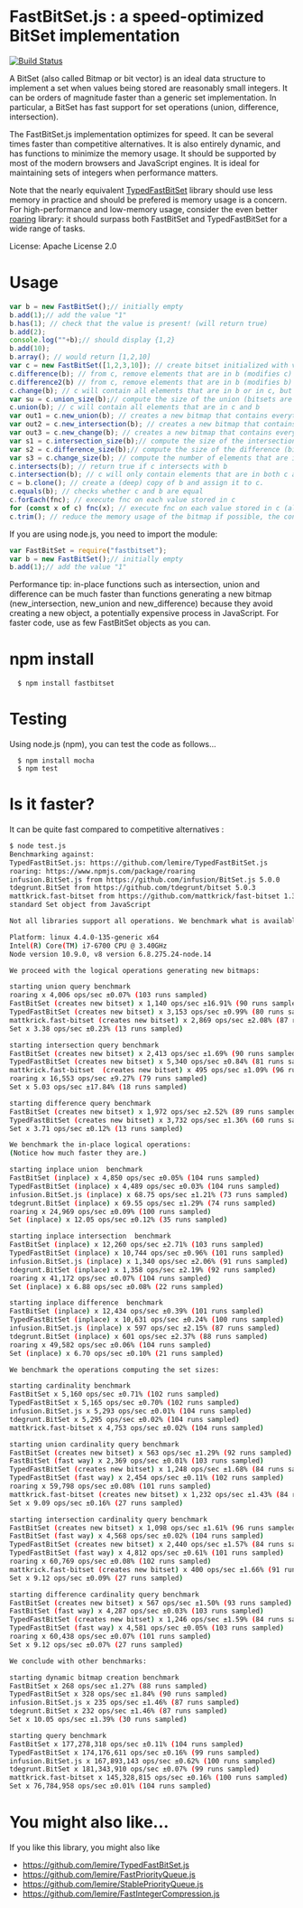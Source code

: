 # FastBitSet.js : a speed-optimized BitSet implementation
[![Build Status](https://travis-ci.org/lemire/FastBitSet.js.png)](https://travis-ci.org/lemire/FastBitSet.js)


A BitSet  (also called Bitmap or bit vector) is an ideal data structure to implement a
set when values being stored are reasonably small integers. It can be orders of magnitude
faster than a generic set implementation. In particular, a BitSet has fast support for set
operations (union, difference, intersection).

The FastBitSet.js implementation optimizes for speed. It can be several times faster than competitive alternatives. It is also entirely
dynamic, and has functions to minimize the memory usage. It should be supported by most of the modern
browsers and JavaScript engines.  It is ideal for maintaining sets of integers when performance matters.


Note that the nearly equivalent [TypedFastBitSet](https://github.com/lemire/TypedFastBitSet.js) library should use less memory in practice and should be prefered is memory usage is a concern. For high-performance and low-memory usage, consider the even better [roaring](https://www.npmjs.com/package/roaring) library: it should surpass both FastBitSet and TypedFastBitSet for a wide range of tasks.

License: Apache License 2.0



Usage
===

```javascript
var b = new FastBitSet();// initially empty
b.add(1);// add the value "1"
b.has(1); // check that the value is present! (will return true)
b.add(2);
console.log(""+b);// should display {1,2}
b.add(10);
b.array(); // would return [1,2,10]
var c = new FastBitSet([1,2,3,10]); // create bitset initialized with values 1,2,3,10
c.difference(b); // from c, remove elements that are in b (modifies c)
c.difference2(b) // from c, remove elements that are in b (modifies b)
c.change(b); // c will contain all elements that are in b or in c, but not both (elements that changed)
var su = c.union_size(b);// compute the size of the union (bitsets are unchanged)
c.union(b); // c will contain all elements that are in c and b
var out1 = c.new_union(b); // creates a new bitmap that contains everything in c and b
var out2 = c.new_intersection(b); // creates a new bitmap that contains everything that is in both c and b
var out3 = c.new_change(b); // creates a new bitmap that contains everything in b or in c, but not both
var s1 = c.intersection_size(b);// compute the size of the intersection (bitsets are unchanged)
var s2 = c.difference_size(b);// compute the size of the difference (bitsets are unchanged)
var s3 = c.change_size(b); // compute the number of elements that are in b but not c, or vice versa
c.intersects(b); // return true if c intersects with b
c.intersection(b); // c will only contain elements that are in both c and b
c = b.clone(); // create a (deep) copy of b and assign it to c.
c.equals(b); // checks whether c and b are equal
c.forEach(fnc); // execute fnc on each value stored in c
for (const x of c) fnc(x); // execute fnc on each value stored in c (allows early exit with break)
c.trim(); // reduce the memory usage of the bitmap if possible, the content remains the same
```

If you are using node.js, you need to import the module:

```javascript
var FastBitSet = require("fastbitset");
var b = new FastBitSet();// initially empty
b.add(1);// add the value "1"
```


Performance tip: in-place functions such as intersection, union and difference can be
much faster than functions generating a new bitmap (new_intersection, new_union
and new_difference) because they avoid creating a new object, a potentially
expensive process in JavaScript. For faster code, use as few FastBitSet objects as
you can.



npm install
===

      $ npm install fastbitset

Testing
===

Using node.js (npm), you can test the code as follows...

      $ npm install mocha
      $ npm test



Is it faster?
===

It can be quite fast compared to competitive alternatives :

```bash
$ node test.js
Benchmarking against:
TypedFastBitSet.js: https://github.com/lemire/TypedFastBitSet.js
roaring: https://www.npmjs.com/package/roaring
infusion.BitSet.js from https://github.com/infusion/BitSet.js 5.0.0
tdegrunt.BitSet from https://github.com/tdegrunt/bitset 5.0.3
mattkrick.fast-bitset from https://github.com/mattkrick/fast-bitset 1.3.2
standard Set object from JavaScript

Not all libraries support all operations. We benchmark what is available.

Platform: linux 4.4.0-135-generic x64
Intel(R) Core(TM) i7-6700 CPU @ 3.40GHz
Node version 10.9.0, v8 version 6.8.275.24-node.14

We proceed with the logical operations generating new bitmaps:

starting union query benchmark
roaring x 4,006 ops/sec ±0.07% (103 runs sampled)
FastBitSet (creates new bitset) x 1,140 ops/sec ±16.91% (90 runs sampled)
TypedFastBitSet (creates new bitset) x 3,153 ops/sec ±0.99% (80 runs sampled)
mattkrick.fast-bitset (creates new bitset) x 2,869 ops/sec ±2.08% (87 runs sampled)
Set x 3.38 ops/sec ±0.23% (13 runs sampled)

starting intersection query benchmark
FastBitSet (creates new bitset) x 2,413 ops/sec ±1.69% (90 runs sampled)
TypedFastBitSet (creates new bitset) x 5,340 ops/sec ±0.84% (81 runs sampled)
mattkrick.fast-bitset  (creates new bitset) x 495 ops/sec ±1.09% (96 runs sampled)
roaring x 16,553 ops/sec ±9.27% (79 runs sampled)
Set x 5.03 ops/sec ±17.84% (18 runs sampled)

starting difference query benchmark
FastBitSet (creates new bitset) x 1,972 ops/sec ±2.52% (89 runs sampled)
TypedFastBitSet (creates new bitset) x 3,732 ops/sec ±1.36% (60 runs sampled)
Set x 3.71 ops/sec ±0.12% (13 runs sampled)

We benchmark the in-place logical operations:
(Notice how much faster they are.)

starting inplace union  benchmark
FastBitSet (inplace) x 4,850 ops/sec ±0.05% (104 runs sampled)
TypedFastBitSet (inplace) x 4,489 ops/sec ±0.03% (104 runs sampled)
infusion.BitSet.js (inplace) x 68.75 ops/sec ±1.21% (73 runs sampled)
tdegrunt.BitSet (inplace) x 69.55 ops/sec ±1.29% (74 runs sampled)
roaring x 24,969 ops/sec ±0.09% (100 runs sampled)
Set (inplace) x 12.05 ops/sec ±0.12% (35 runs sampled)

starting inplace intersection  benchmark
FastBitSet (inplace) x 12,260 ops/sec ±2.71% (103 runs sampled)
TypedFastBitSet (inplace) x 10,744 ops/sec ±0.96% (101 runs sampled)
infusion.BitSet.js (inplace) x 1,340 ops/sec ±2.06% (91 runs sampled)
tdegrunt.BitSet (inplace) x 1,358 ops/sec ±2.19% (92 runs sampled)
roaring x 41,172 ops/sec ±0.07% (104 runs sampled)
Set (inplace) x 6.88 ops/sec ±0.08% (22 runs sampled)

starting inplace difference  benchmark
FastBitSet (inplace) x 12,434 ops/sec ±0.39% (101 runs sampled)
TypedFastBitSet (inplace) x 10,631 ops/sec ±0.24% (100 runs sampled)
infusion.BitSet.js (inplace) x 597 ops/sec ±2.15% (87 runs sampled)
tdegrunt.BitSet (inplace) x 601 ops/sec ±2.37% (88 runs sampled)
roaring x 49,582 ops/sec ±0.06% (104 runs sampled)
Set (inplace) x 6.70 ops/sec ±0.10% (21 runs sampled)

We benchmark the operations computing the set sizes:

starting cardinality benchmark
FastBitSet x 5,160 ops/sec ±0.71% (102 runs sampled)
TypedFastBitSet x 5,165 ops/sec ±0.70% (102 runs sampled)
infusion.BitSet.js x 5,293 ops/sec ±0.01% (104 runs sampled)
tdegrunt.BitSet x 5,295 ops/sec ±0.02% (104 runs sampled)
mattkrick.fast-bitset x 4,753 ops/sec ±0.02% (104 runs sampled)

starting union cardinality query benchmark
FastBitSet (creates new bitset) x 563 ops/sec ±1.29% (92 runs sampled)
FastBitSet (fast way) x 2,369 ops/sec ±0.01% (103 runs sampled)
TypedFastBitSet (creates new bitset) x 1,248 ops/sec ±1.68% (84 runs sampled)
TypedFastBitSet (fast way) x 2,454 ops/sec ±0.11% (102 runs sampled)
roaring x 59,798 ops/sec ±0.08% (101 runs sampled)
mattkrick.fast-bitset (creates new bitset) x 1,232 ops/sec ±1.43% (84 runs sampled)
Set x 9.09 ops/sec ±0.16% (27 runs sampled)

starting intersection cardinality query benchmark
FastBitSet (creates new bitset) x 1,098 ops/sec ±1.61% (96 runs sampled)
FastBitSet (fast way) x 4,568 ops/sec ±0.02% (104 runs sampled)
TypedFastBitSet (creates new bitset) x 2,440 ops/sec ±1.57% (84 runs sampled)
TypedFastBitSet (fast way) x 4,812 ops/sec ±0.61% (101 runs sampled)
roaring x 60,769 ops/sec ±0.08% (102 runs sampled)
mattkrick.fast-bitset (creates new bitset) x 400 ops/sec ±1.66% (91 runs sampled)
Set x 9.12 ops/sec ±0.09% (27 runs sampled)

starting difference cardinality query benchmark
FastBitSet (creates new bitset) x 567 ops/sec ±1.50% (93 runs sampled)
FastBitSet (fast way) x 4,287 ops/sec ±0.03% (103 runs sampled)
TypedFastBitSet (creates new bitset) x 1,246 ops/sec ±1.59% (84 runs sampled)
TypedFastBitSet (fast way) x 4,581 ops/sec ±0.05% (103 runs sampled)
roaring x 60,438 ops/sec ±0.07% (101 runs sampled)
Set x 9.12 ops/sec ±0.07% (27 runs sampled)

We conclude with other benchmarks:

starting dynamic bitmap creation benchmark
FastBitSet x 268 ops/sec ±1.27% (88 runs sampled)
TypedFastBitSet x 328 ops/sec ±1.84% (90 runs sampled)
infusion.BitSet.js x 235 ops/sec ±1.46% (87 runs sampled)
tdegrunt.BitSet x 232 ops/sec ±1.46% (87 runs sampled)
Set x 10.05 ops/sec ±1.39% (30 runs sampled)

starting query benchmark
FastBitSet x 177,278,318 ops/sec ±0.11% (104 runs sampled)
TypedFastBitSet x 174,176,611 ops/sec ±0.16% (99 runs sampled)
infusion.BitSet.js x 167,893,143 ops/sec ±0.62% (100 runs sampled)
tdegrunt.BitSet x 181,343,910 ops/sec ±0.07% (99 runs sampled)
mattkrick.fast-bitset x 145,328,815 ops/sec ±0.16% (100 runs sampled)
Set x 76,784,958 ops/sec ±0.01% (104 runs sampled)
```


You might also like...
===

If you like this library, you might also like
- https://github.com/lemire/TypedFastBitSet.js
- https://github.com/lemire/FastPriorityQueue.js
- https://github.com/lemire/StablePriorityQueue.js
- https://github.com/lemire/FastIntegerCompression.js
